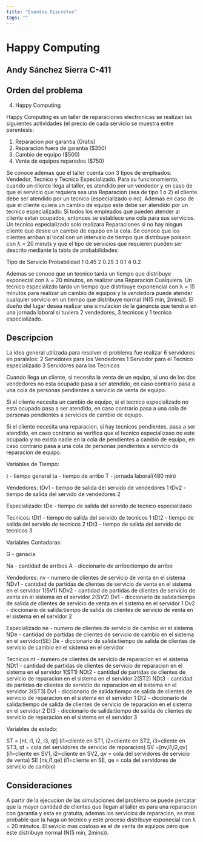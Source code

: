 ```yaml
---
title: "Eventos Discretos"
tags: ""
---
```


# Happy Computing

## Andy Sánchez Sierra C-411

## Orden del problema

4. Happy Computing

Happy Computing es un taller de reparaciones electronicas se realizan las siguientes actividades (el precio de cada servicio se muestra entre parentesis:
1. Reparacion por garantıa (Gratis) 
2. Reparacion fuera de garantıa ($350) 
3. Cambio de equipo ($500) 
4. Venta de equipos reparados ($750)

Se conoce ademas que el taller cuenta con 3 tipos de empleados: Vendedor, Tecnico y Tecnico Especializado. Para su funcionamiento, cuando un cliente llega al taller, es atendido por un vendedor y en caso de que el servicio que requiera sea una Reparacion (sea de tipo 1 o 2) el cliente debe ser atendido por un tecnico (especializado o no). Ademas en caso de que el cliente quiera un cambio de equipo este debe ser atendido por un tecnico especializado. Si todos los empleados que pueden atender al cliente estan ocupados, entonces se establece una cola para sus servicios. Un tecnico especializado solo realizara Reparaciones si no hay ningun cliente que desee un cambio de equipo en la cola. Se conoce que los clientes arriban al local con un intervalo de tiempo que distribuye poisson con λ = 20 minuts y que el tipo de servicios que requieren pueden ser descrito mediante la tabla de probabilidades:

Tipo de Servicio   Probabilidad 
    1                   0.45 
    2                   0.25 
    3                   0.1 
    4                   0.2

Ademas se conoce que un tecnico tarda un tiempo que distribuye exponecial con λ = 20 minutos, en realizar una Reparacion Cualquiera. Un tecnico especializdo tarda un tiempo que distribuye exponencial con λ = 15 minutos para realizar un cambio de equipos y la vendedora puede atender cualquier servicio en un tiempo que distribuye normal (N(5 min, 2mins)). El dueño del lugar desea realizar una simulacion de la ganancia que tendrıa en una jornada laboral si tuviera 2 vendedores, 3 tecnicos y 1 tecnico especializado.


## Descripcion

La idea general utilizada para resolver el problema fue realizar 6 servidores en paralelos:
2 Servidores para los Vendedores
1 Servodor para el Tecnico especializado
3 Servidores para los Tecnicos

Cuando llega un cliente, si necesita la venta de un equipo, si uno de los dos vendedores no esta ocupado pasa a ser atendido, en caso contrario pasa a una cola de personas pendientes a servicio de venta de equipo.

Si el cliente necesita un cambio de equipo, si el tecnico especializado no esta ocupado pasa a ser atendido, en caso contrario pasa a una cola de personas pendientes a servicios de cambio de eqiupo.

Si el cliente necesita una reparacion, si hay tecnicos pendientes, pasa a ser atendido, en caso contrario se verifica que el tecnico especializaso no este ocupado y no exista nadie en la cola de pendientes a cambio de equipo, en caso contrario pasa a una cola de personas pendientes a servicio de reparacion de equipo.

Variables de Tiempo:

t - tiempo general
ta - tiempo de arribo
T - jornada laboral(480 min)

Vendedores:
tDv1 - tiempo de salida del servido de vendedores 1
tDv2 - tiempo de salida del servido de vendedores 2

Especializado: 
tDe - tiempo de salida del servido de tecnico especializado

Tecnicos:
tDt1 - tiempo de salida del servido de tecnicos 1
tDt2 - tiempo de salida del servido de tecnicos 2
tDt3 - tiempo de salida del servido de tecnicos 3

Variables Contadoras:

G - ganacia

Na - cantidad de arribos
A - diccionario de arribo:tiempo de arribo

Vendedores:
nv - numero de clientes de servicio de venta en el sistema
NDv1 - cantidad de partidas de clientes de servicio de venta en el sistema en el servidor 1(SV1)
NDv2 - cantidad de partidas de clientes de servicio de venta en el sistema en el servidor 2(SV2)
Dv1 - diccionario de salida:tiempo de salida de clientes de servicio de venta en el sistema en el servidor 1
Dv2 - diccionario de salida:tiempo de salida de clientes de servicio de venta en el sistema en el servidor 2

Especializado
ne - numero de clientes de servicio de cambio en el sistema
NDe - cantidad de partidas de clientes de servicio de cambio en el sistema en el servidor(SE)
De - diccionario de salida:tiempo de salida de clientes de servicio de cambio en el sistema en el servidor

Tecnicos
nt - numero de clientes de servicio de reparacion en el sistema
NDt1 - cantidad de partidas de clientes de servicio de reparacion en el sistema en el servidor 1(ST1)
NDt2 - cantidad de partidas de clientes de servicio de reparacion en el sistema en el servidor 2(ST2)
NDt3 - cantidad de partidas de clientes de servicio de reparacion en el sistema en el servidor 3(ST3)
Dv1 - diccionario de salida:tiempo de salida de clientes de servicio de reparacion en el sistema en el servidor 1
Dt2 - diccionario de salida:tiempo de salida de clientes de servicio de reparacion en el sistema en el servidor 2
Dt3 - diccionario de salida:tiempo de salida de clientes de servicio de reparacion en el sistema en el servidor 3

Variables de estado:

ST = [nt, i1, i2, i3, qt] (i1=cliente en ST1, i2=cliente en ST2, i3=cliente en ST3, qt = cola del servidores de servicio de reparacion)
SV =[nv,i1,i2,qv] (i1=cliente en SV1, i2=cliente en SV2, qv = cola del servidores de servicio de venta)
SE [ns,i1,qe] (i1=cliente en SE, qe = cola del servidores de servicio de cambio)

## Consideraciones
A partir de la ejecucion de las simulaciones del problema se puede percatar que la mayor cantidad de clientes que llegan al taller es para una reparacion con garantia y esta es gratuita, ademas los servicios de reparacion, es mas probable que la haga un tecnico y este proceso distribuye exponecial con λ = 20 minutos.
El sevicio mas costoso es el de venta de equipos pero que este distribuye normal (N(5 min, 2mins)).
